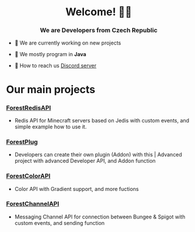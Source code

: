 <h1 align="center">Welcome! 🖐🏼</h1>
<h3 align="center">We are Developers from Czech Republic</h3>


- 🔧 We are currently working on new projects

- 💬 We mostly program in **Java**

- 🔧 How to reach us <a href="https://discord.gg/jg3fbgpR8p" target="_blank">Discord server</a>


# Our main projects

### [ForestRedisAPI](https://github.com/ForestTechMC/ForestRedisAPI)
- Redis API for Minecraft servers based on Jedis with custom events, and simple example how to use it.

### [ForestPlug](https://github.com/ForestTechMC/ForestPlug)
- Developers can create their own plugin (Addon) with this | Advanced project with advanced Developer API, and Addon function

### [ForestColorAPI](https://github.com/ForestTechMC/ForestColorAPI)
- Color API with Gradient support, and more fuctions

### [ForestChannelAPI](https://github.com/ForestTechMC/ForestChannelAPI)
- Messaging Channel API for connection between Bungee & Spigot with custom events, and sending function
